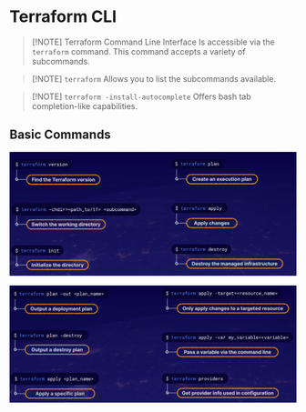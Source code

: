 # Terraform CLI

> [!NOTE] Terraform Command Line Interface
> Is accessible via the `terraform` command.
> This command accepts a variety of subcommands.


> [!NOTE] `terraform`
> Allows you to list the subcommands available.


> [!NOTE] `terraform -install-autocomplete`
> Offers bash tab completion-like capabilities.

## Basic Commands

![](../img/Pasted%20image%2020240925084949.png)

![](../img/Pasted%20image%2020240925085010.png)